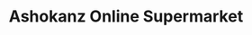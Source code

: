---
title: "Ashokanz Online Supermarket"
url: /kanjirapally/ashokanz-online-supermarket/
shop: Supermarkt
---